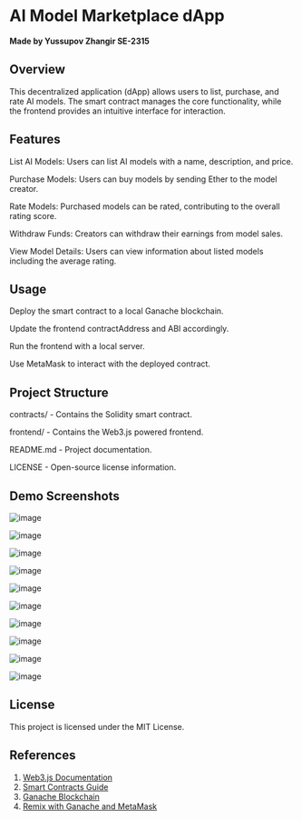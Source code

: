 # AI Model Marketplace dApp
**Made by Yussupov Zhangir SE-2315**

## Overview

This decentralized application (dApp) allows users to list, purchase, and rate AI models. The smart contract manages the core functionality, while the frontend provides an intuitive interface for interaction.

## Features

List AI Models: Users can list AI models with a name, description, and price.

Purchase Models: Users can buy models by sending Ether to the model creator.

Rate Models: Purchased models can be rated, contributing to the overall rating score.

Withdraw Funds: Creators can withdraw their earnings from model sales.

View Model Details: Users can view information about listed models including the average rating.

## Usage

Deploy the smart contract to a local Ganache blockchain.

Update the frontend contractAddress and ABI accordingly.

Run the frontend with a local server.

Use MetaMask to interact with the deployed contract.

## Project Structure

contracts/ - Contains the Solidity smart contract.

frontend/ - Contains the Web3.js powered frontend.

README.md - Project documentation.

LICENSE - Open-source license information.

## Demo Screenshots

![image](https://github.com/user-attachments/assets/a2216d4f-b478-4013-b76c-3cbb05d88ff8)

![image](https://github.com/user-attachments/assets/64b4bb29-045c-493e-873e-c400d5ce2eb4)

![image](https://github.com/user-attachments/assets/39d5f03a-f051-43cb-8843-8248eb0123c5)

![image](https://github.com/user-attachments/assets/17f4ba24-88ce-48a5-b1d4-34d7a30ff986)

![image](https://github.com/user-attachments/assets/47f48c74-9b18-43f2-bac0-7c2f54279409)

![image](https://github.com/user-attachments/assets/9c54b3b3-035c-4200-86a0-252b4c37c2af)

![image](https://github.com/user-attachments/assets/ccc07ea3-a7ad-4c2f-af35-016bbf466e8f)

![image](https://github.com/user-attachments/assets/64aed1a2-81bc-45b9-8872-0e29a5ec3f0a)

![image](https://github.com/user-attachments/assets/368b2d1e-6317-4695-82de-f78e66eef9fe)

![image](https://github.com/user-attachments/assets/0d324e38-9a0a-4dd7-b1b3-9b4ca0682798)

## License

This project is licensed under the MIT License.

## References
1. [Web3.js Documentation](https://docs.web3js.org/)
2. [Smart Contracts Guide](https://docs.web3js.org/guides/smart_contracts/smart_contracts_guide)
3. [Ganache Blockchain](https://trufflesuite.com/ganache/)
4. [Remix with Ganache and MetaMask](https://medium.com/@kacharlabhargav21/using-ganache-with-remix-and-metamask-446fe5748ccf)
